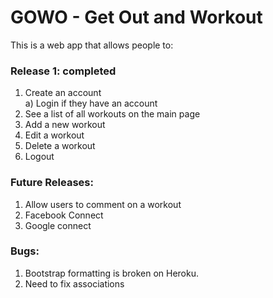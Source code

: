 # GOWO - Get Out and Workout

This is a web app that allows people to:

### Release 1: completed

1) Create an account<br>
a) Login if they have an account<br>
2) See a list of all workouts on the main page<br>
3) Add a new workout<br>
4) Edit a workout<br>
5) Delete a workout<br>
6) Logout<br>

### Future Releases:
1) Allow users to comment on a workout<br>
2) Facebook Connect<br>
3) Google connect<br>

### Bugs:
1) Bootstrap formatting is broken on Heroku.<br>
2) Need to fix associations
